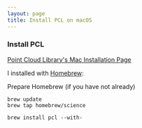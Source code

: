 ```yaml
---
layout: page
title: Install PCL on macOS
---
```


### Install PCL ###

[Point Cloud Library's Mac Installation Page](http://pointclouds.org/downloads/macosx.html)

I installed with [Homebrew](http://www.pointclouds.org/documentation/tutorials/installing_homebrew.php):

Prepare Homebrew (if you have not already)
```
brew update
brew tap homebrew/science
```

```
brew install pcl --with-
```
